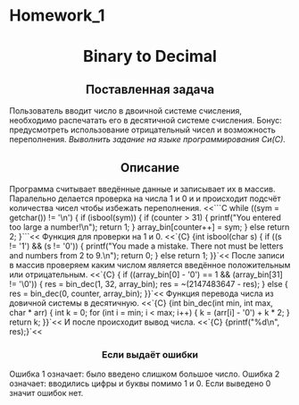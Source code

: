 # Homework_1
<h1 align="center">Binary to Decimal</h1>
<h2 align="center">Поставленная задача</h2>
Пользователь вводит число в двоичной системе счисления, необходимо распечатать его в десятичной системе счисления.
Бонус: предусмотреть использование отрицательный чисел и возможность переполнения.
<i>Выволнить задание на языке программирования Си(С).</i>
<h2 align="center">Описание</h2>
Программа считывает введённые данные и записывает их в массив. Паралельно делается проверка на числа 1 и 0 и и происходит подсчёт количества чисел чтобы избежать переполнения.
<<```C
    while ((sym = getchar()) != '\n') {
        if (isbool(sym)) {
            if (counter > 31) {
                printf("You entered too large a number!\n");
                return 1;
            }
            array_bin[counter++] = sym;
        } else return 2;
    }```<<
Функция для проверки на 1 и 0.
<<`{C} {int isbool(char s) {
    if ((s != '1') && (s != '0')) {
        printf("You made a mistake. There not must be letters and numbers from 2 to 9.\n");
        return 0;
    } else return 1;
}}`<<
После записи в массив проверяем каким числом является введённое положительным или отрицательным.
<<`{C} {    if ((array_bin[0] - '0') == 1 && (array_bin[31] != '\0')) {
        res = bin_dec(1, 32, array_bin);
        res = ~(2147483647 - res);
    } else {
        res = bin_dec(0, counter, array_bin);
    }}`<<
Функция перевода числа из довичной системы в десятичную.
<<`{C} {int bin_dec(int min, int max, char * arr) {
    int k = 0;
    for (int i = min; i < max; i++) {
        k = (arr[i] - '0') + k * 2;
    }
    return k;
}}`<<
И после происходит вывод числа.
<<`{C} {printf("%d\n", res);}`<<
<h3 align="center">Если выдаёт ошибки</h3>
Ошибка 1 означает: было введено слишком большое число.
Ошибка 2 означает: вводились цифры и буквы помимо 1 и 0.
Если выведено 0 значит ошибок нет.
